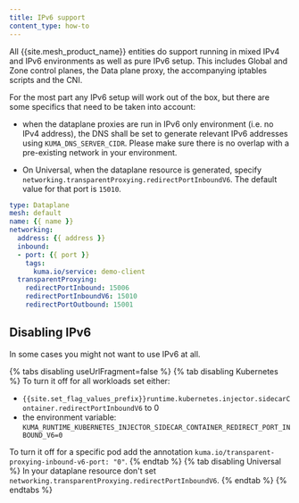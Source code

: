 ```yaml
---
title: IPv6 support
content_type: how-to
---
```


All {{site.mesh_product_name}} entities do support running in mixed IPv4 and IPv6 environments as well as pure IPv6 setup. This includes
Global and Zone control planes, the Data plane proxy, the accompanying iptables scripts and the CNI. 

For the most part any IPv6 setup will work out of the box, but there are some specifics that need to be taken into account:
 
 * when the dataplane proxies are run in IPv6 only environment (i.e. no IPv4 address), the DNS shall be set to generate relevant
   IPv6 addresses using `KUMA_DNS_SERVER_CIDR`. Please make sure there is no overlap with a pre-existing network in your environment.

 * On Universal, when the dataplane resource is generated, specify `networking.transparentProxying.redirectPortInboundV6`.
   The default value for that port is `15010`.

```yaml
type: Dataplane
mesh: default
name: {{ name }}
networking:
  address: {{ address }}
  inbound:
  - port: {{ port }}
    tags:
      kuma.io/service: demo-client
  transparentProxying:
    redirectPortInbound: 15006
    redirectPortInboundV6: 15010
    redirectPortOutbound: 15001 
```

## Disabling IPv6

In some cases you might not want to use IPv6 at all.

{% tabs disabling useUrlFragment=false %}
{% tab disabling Kubernetes %}
To turn it off for all workloads set either:
- `{{site.set_flag_values_prefix}}runtime.kubernetes.injector.sidecarContainer.redirectPortInboundV6` to 0
- the environment variable: `KUMA_RUNTIME_KUBERNETES_INJECTOR_SIDECAR_CONTAINER_REDIRECT_PORT_INBOUND_V6=0`

To turn it off for a specific pod add the annotation `kuma.io/transparent-proxying-inbound-v6-port: "0"`.
{% endtab %}
{% tab disabling Universal %}
In your dataplane resource don't set `networking.transparentProxying.redirectPortInboundV6`.
{% endtab %}
{% endtabs %}
